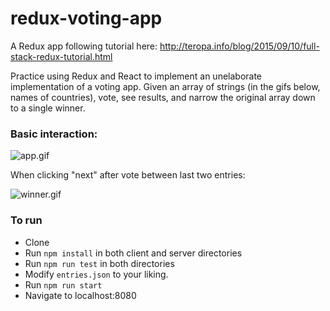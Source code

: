 # redux-voting-app
A Redux app following tutorial here: http://teropa.info/blog/2015/09/10/full-stack-redux-tutorial.html

Practice using Redux and React to implement an unelaborate implementation of a voting app. Given an array of strings (in the gifs below, names of countries), vote, see results, and narrow the original array down to a single winner.

### Basic interaction:

![app.gif](http://s2.postimg.org/88537ppzt/app.gif)

When clicking "next" after vote between last two entries:

![winner.gif](http://s27.postimg.org/gmb2kvqcz/winner.gif)

### To run

* Clone
* Run `npm install` in both client and server directories
* Run `npm run test` in both directories
* Modify `entries.json` to your liking.
* Run `npm run start`
* Navigate to localhost:8080
